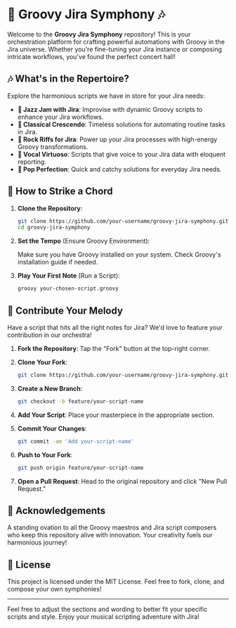 # 🎼 Groovy Jira Symphony 🎶

Welcome to the **Groovy Jira Symphony** repository! This is your orchestration platform for crafting powerful automations with Groovy in the Jira universe. Whether you're fine-tuning your Jira instance or composing intricate workflows, you've found the perfect concert hall!

## 🎶 What's in the Repertoire?

Explore the harmonious scripts we have in store for your Jira needs:

- **🎷 Jazz Jam with Jira**: Improvise with dynamic Groovy scripts to enhance your Jira workflows.
- **🎻 Classical Crescendo**: Timeless solutions for automating routine tasks in Jira.
- **🎸 Rock Riffs for Jira**: Power up your Jira processes with high-energy Groovy transformations.
- **🎤 Vocal Virtuoso**: Scripts that give voice to your Jira data with eloquent reporting.
- **🎹 Pop Perfection**: Quick and catchy solutions for everyday Jira needs.

## 🚀 How to Strike a Chord

1. **Clone the Repository**:

   ```bash
   git clone https://github.com/your-username/groovy-jira-symphony.git
   cd groovy-jira-symphony
   ```

2. **Set the Tempo** (Ensure Groovy Environment):

   Make sure you have Groovy installed on your system. Check Groovy's installation guide if needed.

3. **Play Your First Note** (Run a Script):

   ```bash
   groovy your-chosen-script.groovy
   ```

## 🎷 Contribute Your Melody

Have a script that hits all the right notes for Jira? We'd love to feature your contribution in our orchestra!

1. **Fork the Repository**: Tap the "Fork" button at the top-right corner.
2. **Clone Your Fork**:

   ```bash
   git clone https://github.com/your-username/groovy-jira-symphony.git
   ```

3. **Create a New Branch**:

   ```bash
   git checkout -b feature/your-script-name
   ```

4. **Add Your Script**: Place your masterpiece in the appropriate section.

5. **Commit Your Changes**:

   ```bash
   git commit -am 'Add your-script-name'
   ```

6. **Push to Your Fork**:

   ```bash
   git push origin feature/your-script-name
   ```

7. **Open a Pull Request**: Head to the original repository and click "New Pull Request."

## 🎩 Acknowledgements

A standing ovation to all the Groovy maestros and Jira script composers who keep this repository alive with innovation. Your creativity fuels our harmonious journey!

## 📜 License

This project is licensed under the MIT License. Feel free to fork, clone, and compose your own symphonies!

---

Feel free to adjust the sections and wording to better fit your specific scripts and style. Enjoy your musical scripting adventure with Jira!
